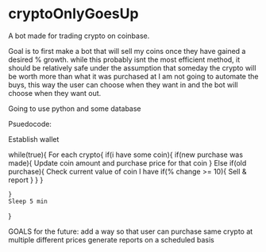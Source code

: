 # cryptoOnlyGoesUp
A bot made for trading crypto on coinbase.

Goal is to first make a bot that will sell my coins once they have gained a desired % growth.
while this probably isnt the most efficient method, it should be relatively safe under the assumption that someday the crypto will be worth more than what it was purchased at
I am not going to automate the buys, this way the user can choose when they want in and the bot will choose when they want out. 

Going to use python and some database


Psuedocode:

Establish wallet

while(true){
	For each crypto{
    if(i have some coin){
      if(new purchase was made){
        Update coin amount and purchase price for that coin
      }
      Else if(old purchase){
        Check current value of coin I have
        if(% change >= 10){
          Sell & report
        }
      }
    }

	}
	Sleep 5 min
}






GOALS for the future: 
add a way so that user can purchase same crypto at multiple different prices
generate reports on a scheduled basis

